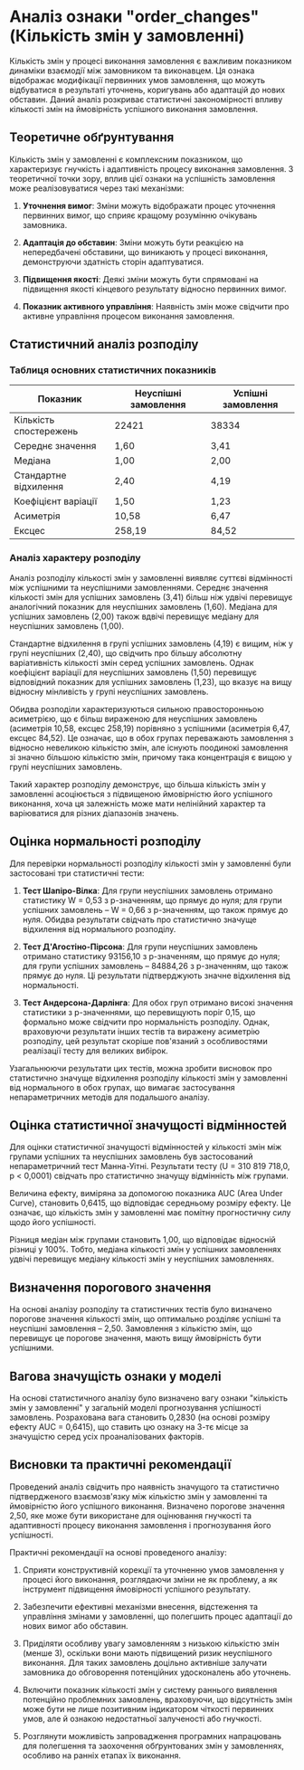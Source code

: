 # Аналіз ознаки "order_changes" (Кількість змін у замовленні)

Кількість змін у процесі виконання замовлення є важливим показником динаміки взаємодії між замовником та виконавцем. Ця ознака відображає модифікації первинних умов замовлення, що можуть відбуватися в результаті уточнень, коригувань або адаптацій до нових обставин. Даний аналіз розкриває статистичні закономірності впливу кількості змін на ймовірність успішного виконання замовлення.

## Теоретичне обґрунтування

Кількість змін у замовленні є комплексним показником, що характеризує гнучкість і адаптивність процесу виконання замовлення. З теоретичної точки зору, вплив цієї ознаки на успішність замовлення може реалізовуватися через такі механізми:

1. **Уточнення вимог**: Зміни можуть відображати процес уточнення первинних вимог, що сприяє кращому розумінню очікувань замовника.

2. **Адаптація до обставин**: Зміни можуть бути реакцією на непередбачені обставини, що виникають у процесі виконання, демонструючи здатність сторін адаптуватися.

3. **Підвищення якості**: Деякі зміни можуть бути спрямовані на підвищення якості кінцевого результату відносно первинних вимог.

4. **Показник активного управління**: Наявність змін може свідчити про активне управління процесом виконання замовлення.

## Статистичний аналіз розподілу

### Таблиця основних статистичних показників

| Показник | Неуспішні замовлення | Успішні замовлення |
|----------|----------------------|-------------------|
| Кількість спостережень | 22421 | 38334 |
| Середнє значення | 1,60 | 3,41 |
| Медіана | 1,00 | 2,00 |
| Стандартне відхилення | 2,40 | 4,19 |
| Коефіцієнт варіації | 1,50 | 1,23 |
| Асиметрія | 10,58 | 6,47 |
| Ексцес | 258,19 | 84,52 |

### Аналіз характеру розподілу

Аналіз розподілу кількості змін у замовленні виявляє суттєві відмінності між успішними та неуспішними замовленнями. Середнє значення кількості змін для успішних замовлень (3,41) більш ніж удвічі перевищує аналогічний показник для неуспішних замовлень (1,60). Медіана для успішних замовлень (2,00) також вдвічі перевищує медіану для неуспішних замовлень (1,00).

Стандартне відхилення в групі успішних замовлень (4,19) є вищим, ніж у групі неуспішних (2,40), що свідчить про більшу абсолютну варіативність кількості змін серед успішних замовлень. Однак коефіцієнт варіації для неуспішних замовлень (1,50) перевищує відповідний показник для успішних замовлень (1,23), що вказує на вищу відносну мінливість у групі неуспішних замовлень.

Обидва розподіли характеризуються сильною правосторонньою асиметрією, що є більш вираженою для неуспішних замовлень (асиметрія 10,58, ексцес 258,19) порівняно з успішними (асиметрія 6,47, ексцес 84,52). Це означає, що в обох групах переважають замовлення з відносно невеликою кількістю змін, але існують поодинокі замовлення зі значно більшою кількістю змін, причому така концентрація є вищою у групі неуспішних замовлень.

Такий характер розподілу демонструє, що більша кількість змін у замовленні асоціюється з підвищеною ймовірністю його успішного виконання, хоча ця залежність може мати нелінійний характер та варіюватися для різних діапазонів значень.

## Оцінка нормальності розподілу

Для перевірки нормальності розподілу кількості змін у замовленні були застосовані три статистичні тести:

1. **Тест Шапіро-Вілка**: Для групи неуспішних замовлень отримано статистику W = 0,53 з p-значенням, що прямує до нуля; для групи успішних замовлень – W = 0,66 з p-значенням, що також прямує до нуля. Обидва результати свідчать про статистично значуще відхилення від нормального розподілу.

2. **Тест Д'Агостіно-Пірсона**: Для групи неуспішних замовлень отримано статистику 93156,10 з p-значенням, що прямує до нуля; для групи успішних замовлень – 84884,26 з p-значенням, що також прямує до нуля. Ці результати підтверджують значне відхилення від нормальності.

3. **Тест Андерсона-Дарлінга**: Для обох груп отримано високі значення статистики з p-значеннями, що перевищують поріг 0,15, що формально може свідчити про нормальність розподілу. Однак, враховуючи результати інших тестів та виражену асиметрію розподілу, цей результат скоріше пов'язаний з особливостями реалізації тесту для великих вибірок.

Узагальнюючи результати цих тестів, можна зробити висновок про статистично значуще відхилення розподілу кількості змін у замовленні від нормального в обох групах, що вимагає застосування непараметричних методів для подальшого аналізу.

## Оцінка статистичної значущості відмінностей

Для оцінки статистичної значущості відмінностей у кількості змін між групами успішних та неуспішних замовлень був застосований непараметричний тест Манна-Уітні. Результати тесту (U = 310 819 718,0, p < 0,0001) свідчать про статистично значущу відмінність між групами.

Величина ефекту, виміряна за допомогою показника AUC (Area Under Curve), становить 0,6415, що відповідає середньому розміру ефекту. Це означає, що кількість змін у замовленні має помітну прогностичну силу щодо його успішності.

Різниця медіан між групами становить 1,00, що відповідає відносній різниці у 100%. Тобто, медіана кількості змін у успішних замовленнях удвічі перевищує медіану кількості змін у неуспішних замовленнях.

## Визначення порогового значення

На основі аналізу розподілу та статистичних тестів було визначено порогове значення кількості змін, що оптимально розділяє успішні та неуспішні замовлення – 2,50. Замовлення з кількістю змін, що перевищує це порогове значення, мають вищу ймовірність бути успішними.

## Вагова значущість ознаки у моделі

На основі статистичного аналізу було визначено вагу ознаки "кількість змін у замовленні" у загальній моделі прогнозування успішності замовлень. Розрахована вага становить 0,2830 (на основі розміру ефекту AUC = 0,6415), що ставить цю ознаку на 3-тє місце за значущістю серед усіх проаналізованих факторів.

## Висновки та практичні рекомендації

Проведений аналіз свідчить про наявність значущого та статистично підтвердженого взаємозв'язку між кількістю змін у замовленні та ймовірністю його успішного виконання. Визначено порогове значення 2,50, яке може бути використане для оцінювання гнучкості та адаптивності процесу виконання замовлення і прогнозування його успішності.

Практичні рекомендації на основі проведеного аналізу:

1. Сприяти конструктивній корекції та уточненню умов замовлення у процесі його виконання, розглядаючи зміни не як проблему, а як інструмент підвищення ймовірності успішного результату.

2. Забезпечити ефективні механізми внесення, відстеження та управління змінами у замовленні, що полегшить процес адаптації до нових вимог або обставин.

3. Приділяти особливу увагу замовленням з низькою кількістю змін (менше 3), оскільки вони мають підвищений ризик неуспішного виконання. Для таких замовлень доцільно активніше залучати замовника до обговорення потенційних удосконалень або уточнень.

4. Включити показник кількості змін у систему раннього виявлення потенційно проблемних замовлень, враховуючи, що відсутність змін може бути не лише позитивним індикатором чіткості первинних умов, але й ознакою недостатньої залученості або гнучкості.

5. Розглянути можливість запровадження програмних напрацювань для полегшення та заохочення обґрунтованих змін у замовленнях, особливо на ранніх етапах їх виконання.
